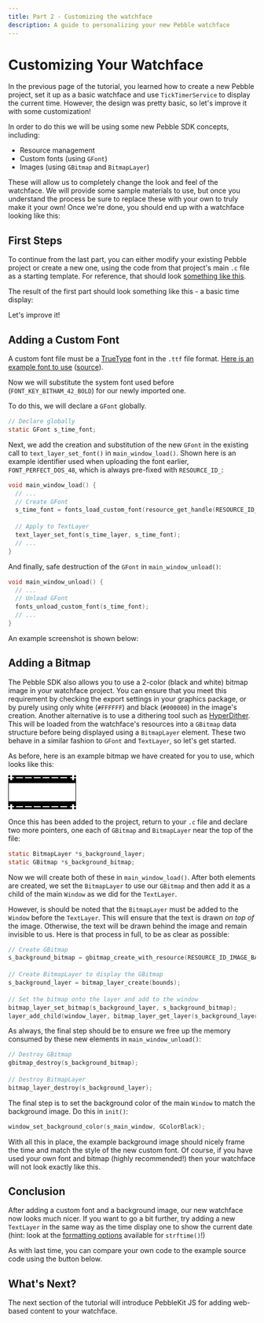 ```yaml
---
title: Part 2 - Customizing the watchface
description: A guide to personalizing your new Pebble watchface
---
```


# Customizing Your Watchface

<SdkToggle />

In the previous page of the tutorial, you learned how to create a new Pebble
project, set it up as a basic watchface and use ``TickTimerService`` to display
the current time. However, the design was pretty basic, so let's improve it with
some customization!

In order to do this we will be using some new Pebble SDK concepts, including:

- Resource management
- Custom fonts (using ``GFont``)
- Images (using ``GBitmap`` and ``BitmapLayer``)

These will allow us to completely change the look and feel of the watchface. We
will provide some sample materials to use, but once you understand the process
be sure to replace these with your own to truly make it your own! Once we're
done, you should end up with a watchface looking like this:

<ScreenshotViewer 
  image="./images/2-final.png" 
  :platforms='[
    {"hw": "aplite", "wrapper": "steel-black"}, 
    {"hw": "basalt", "wrapper": "time-red"}, 
    {"hw": "chalk", "wrapper": "time-round-rosegold-14"}
  ]' 
/>

## First Steps

To continue from the last part, you can either modify your existing Pebble
project or create a new one, using the code from that project's main `.c` file
as a starting template. For reference, that should look
[something like this](https://gist.github.com/pebble-gists/9b9d50b990d742a3ae34).

<SdkPlatform>
<template #cloudpebble>

You can create a new CloudPebble project from this template by
[clicking here]({{ $CLOUDPEBBLE_URL }}ide/gist/9b9d50b990d742a3ae34).

</template>
</SdkPlatform>

The result of the first part should look something like this - a basic time
display:

<ScreenshotViewer 
  image="./images/1-time.png" 
  :platforms='[
    {"hw": "aplite", "wrapper": "steel-black"}, 
    {"hw": "basalt", "wrapper": "time-red"}, 
    {"hw": "chalk", "wrapper": "time-round-rosegold-14"}
  ]' 
/>

Let's improve it!

## Adding a Custom Font

<SdkPlatform>
<template #cloudpebble>

To add a custom font resource to use for the time display `TextLayer`, click 'Add New' on the left of the CloudPebble editor. Set the 'Resource Type' to 'TrueType font' and upload a font file. Choose an 'Identifier', which is the value we will use to refer to the font resource in the `.c` file. This must end with the desired font size, which must be small enough to show a wide time such as '23:50' in the `TextLayer`. If it does not fit, you can always return here to try another size. Click save and the font will be added to your project.

</template>
<template #local>

App resources (fonts and images etc.) are managed in the `package.json` file in the project's root directory, as detailed in [*App Resources*](/guides/app-resources/). All image files and fonts must reside in subfolders of the `/resources` folder of your project. Below is an example entry in the `media` array:

````json
"media": [
  {
    "type": "font",
    "name": "FONT_PERFECT_DOS_48",
    "file": "fonts/perfect-dos-vga.ttf",
    "compatibility":"2.7"
  }
]
````
In the example above, we would place our `perfect-dos-vga.ttf` file in the
`/resources/fonts/` folder of our project.

</template>
</SdkPlatform>

A custom font file must be a
[TrueType](http://en.wikipedia.org/wiki/TrueType) font in the `.ttf` file format.
[Here is an example font to use](./fonts/perfect-dos-vga.ttf)
([source](http://www.dafont.com/perfect-dos-vga-437.font)).

Now we will substitute the system font used before (`FONT_KEY_BITHAM_42_BOLD`)
for our newly imported one.

To do this, we will declare a ``GFont`` globally.

```c
// Declare globally
static GFont s_time_font;
```

Next, we add the creation and substitution of the new ``GFont`` in the existing
call to ``text_layer_set_font()`` in `main_window_load()`. Shown here is an
example identifier used when uploading the font earlier, `FONT_PERFECT_DOS_48`,
which is always pre-fixed with `RESOURCE_ID_`:

```c
void main_window_load() {
  // ...
  // Create GFont
  s_time_font = fonts_load_custom_font(resource_get_handle(RESOURCE_ID_FONT_PERFECT_DOS_48));

  // Apply to TextLayer
  text_layer_set_font(s_time_layer, s_time_font);
  // ...
}
```

And finally, safe destruction of the ``GFont`` in `main_window_unload()`:

```c
void main_window_unload() {
  // ...
  // Unload GFont
  fonts_unload_custom_font(s_time_font);
  // ...
}
```

<SdkPlatform>
<template #cloudpebble>

After re-compiling and re-installing (either by using the green 'Play'
button to the top right of the CloudPebble editor, or by clicking 'Run Build'
and 'Install and Run' on the 'Compilation' screen), the watchface should feature
a much more interesting font.

</template>
<template #local>

After re-compiling and re-installing with `pebble build && pebble install`,
the watchface should feature a much more interesting font.

</template>
</SdkPlatform>

An example screenshot is shown below:

<ScreenshotViewer
  image="./images/2-custom-font.png"
  :platforms='[
    {"hw": "aplite", "wrapper": "steel-black"},
    {"hw": "basalt", "wrapper": "time-red"},
    {"hw": "chalk", "wrapper": "time-round-rosegold-14"}
  ]'
/>

## Adding a Bitmap

The Pebble SDK also allows you to use a 2-color (black and white) bitmap image
in your watchface project. You can ensure that you meet this requirement by
checking the export settings in your graphics package, or by purely using only
white (`#FFFFFF`) and black (`#000000`) in the image's creation. Another
alternative is to use a dithering tool such as
[HyperDither](http://2002-2010.tinrocket.com/software/hyperdither/index.html).
This will be loaded from the watchface's resources into a ``GBitmap`` data
structure before being displayed using a ``BitmapLayer`` element. These two
behave in a similar fashion to ``GFont`` and ``TextLayer``, so let's get
started.

<SdkPlatform>
<template #cloudpebble>

The first step is the same as using a custom font; import the bitmap into CloudPebble as a resource by clicking 'Add New' next to 'Resources' on the left of the CloudPebble project screen. Ensure the 'Resource Type' is 'Bitmap image', choose an identifier for the resource and upload your file.

</template>
<template #local>

You add a bitmap to the `package.json` file in the
[same way](/guides/app-resources/fonts) as a font, except the new `media` array
object will have a `type` of `bitmap`. Below is an example:

````json
{
  "type": "bitmap",
  "name": "IMAGE_BACKGROUND",
  "file": "images/background.png"
}
````

</template>
</SdkPlatform>

As before, here is an example bitmap we have created for you to use, which looks
like this:

[![background](./images/background.png "background")](./images/background.png)

Once this has been added to the project, return to your `.c` file and declare
two more pointers, one each of ``GBitmap`` and ``BitmapLayer`` near the top of
the file:

```c
static BitmapLayer *s_background_layer;
static GBitmap *s_background_bitmap;
```

Now we will create both of these in `main_window_load()`. After both elements
are created, we set the ``BitmapLayer`` to use our ``GBitmap`` and then add it
as a child of the main ``Window`` as we did for the ``TextLayer``.

However, is should be noted that the ``BitmapLayer`` must be added to the
``Window`` before the ``TextLayer``. This will ensure that the text is drawn *on
top of* the image. Otherwise, the text will be drawn behind the image and remain
invisible to us. Here is that process in full, to be as clear as possible:

```c
// Create GBitmap
s_background_bitmap = gbitmap_create_with_resource(RESOURCE_ID_IMAGE_BACKGROUND);

// Create BitmapLayer to display the GBitmap
s_background_layer = bitmap_layer_create(bounds);

// Set the bitmap onto the layer and add to the window
bitmap_layer_set_bitmap(s_background_layer, s_background_bitmap);
layer_add_child(window_layer, bitmap_layer_get_layer(s_background_layer));
```

As always, the final step should be to ensure we free up the memory consumed by
these new elements in `main_window_unload()`:

```c
// Destroy GBitmap
gbitmap_destroy(s_background_bitmap);

// Destroy BitmapLayer
bitmap_layer_destroy(s_background_layer);
```

The final step is to set the background color of the main ``Window`` to match
the background image. Do this in `init()`:

```c
window_set_background_color(s_main_window, GColorBlack);
```

With all this in place, the example background image should nicely frame the
time and match the style of the new custom font. Of course, if you have used
your own font and bitmap (highly recommended!) then your watchface will not look
exactly like this.

<ScreenshotViewer
  image="./images/2-final.png"
  :platforms='[
    {"hw": "aplite", "wrapper": "steel-black"},
    {"hw": "basalt", "wrapper": "time-red"},
    {"hw": "chalk", "wrapper": "time-round-rosegold-14"}
  ]'
/>


## Conclusion

After adding a custom font and a background image, our new watchface now looks
much nicer. If you want to go a bit further, try adding a new ``TextLayer`` in
the same way as the time display one to show the current date (hint: look at the
[formatting options](http://www.cplusplus.com/reference/ctime/strftime/)
available for `strftime()`!)

As with last time, you can compare your own code to the example source code
using the button below.

<SdkPlatform>
<template #cloudpebble>

<RblButton theme="alt" text="Edit in CloudPebble" :href="`${$CLOUDPEBBLE_URL}ide/gist/d216d9e0b840ed296539`" />

</template>
<template #local>

<RblButton theme="alt" text="View Source Code" href="https://gist.github.com/d216d9e0b840ed296539" />

</template>
</SdkPlatform>

## What's Next?

The next section of the tutorial will introduce PebbleKit JS for adding
web-based content to your watchface.
